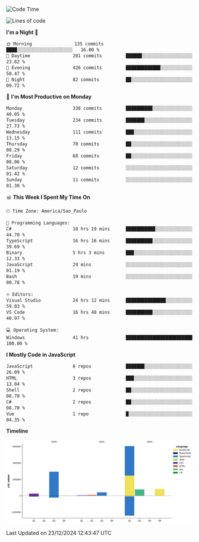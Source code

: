 <!--START_SECTION:waka-->
![Code Time](http://img.shields.io/badge/Code%20Time-3%2C070%20hrs%2044%20mins-blue)

![Lines of code](https://img.shields.io/badge/From%20Hello%20World%20I%27ve%20Written-1.1%20million%20lines%20of%20code-blue)

**I'm a Night 🦉** 

```text
🌞 Morning                135 commits         ████░░░░░░░░░░░░░░░░░░░░░   16.00 % 
🌆 Daytime                201 commits         ██████░░░░░░░░░░░░░░░░░░░   23.82 % 
🌃 Evening                426 commits         █████████████░░░░░░░░░░░░   50.47 % 
🌙 Night                  82 commits          ██░░░░░░░░░░░░░░░░░░░░░░░   09.72 % 
```
📅 **I'm Most Productive on Monday** 

```text
Monday                   338 commits         ██████████░░░░░░░░░░░░░░░   40.05 % 
Tuesday                  234 commits         ███████░░░░░░░░░░░░░░░░░░   27.73 % 
Wednesday                111 commits         ███░░░░░░░░░░░░░░░░░░░░░░   13.15 % 
Thursday                 70 commits          ██░░░░░░░░░░░░░░░░░░░░░░░   08.29 % 
Friday                   68 commits          ██░░░░░░░░░░░░░░░░░░░░░░░   08.06 % 
Saturday                 12 commits          ░░░░░░░░░░░░░░░░░░░░░░░░░   01.42 % 
Sunday                   11 commits          ░░░░░░░░░░░░░░░░░░░░░░░░░   01.30 % 
```


📊 **This Week I Spent My Time On** 

```text
🕑︎ Time Zone: America/Sao_Paulo

💬 Programming Languages: 
C#                       18 hrs 19 mins      ███████████░░░░░░░░░░░░░░   44.70 % 
TypeScript               16 hrs 16 mins      ██████████░░░░░░░░░░░░░░░   39.69 % 
Binary                   5 hrs 3 mins        ███░░░░░░░░░░░░░░░░░░░░░░   12.33 % 
JavaScript               29 mins             ░░░░░░░░░░░░░░░░░░░░░░░░░   01.19 % 
Bash                     19 mins             ░░░░░░░░░░░░░░░░░░░░░░░░░   00.78 % 

🔥 Editors: 
Visual Studio            24 hrs 12 mins      ███████████████░░░░░░░░░░   59.03 % 
VS Code                  16 hrs 48 mins      ██████████░░░░░░░░░░░░░░░   40.97 % 

💻 Operating System: 
Windows                  41 hrs              █████████████████████████   100.00 % 
```

**I Mostly Code in JavaScript** 

```text
JavaScript               6 repos             ███████░░░░░░░░░░░░░░░░░░   26.09 % 
HTML                     3 repos             ███░░░░░░░░░░░░░░░░░░░░░░   13.04 % 
Shell                    2 repos             ██░░░░░░░░░░░░░░░░░░░░░░░   08.70 % 
C#                       2 repos             ██░░░░░░░░░░░░░░░░░░░░░░░   08.70 % 
Vue                      1 repo              █░░░░░░░░░░░░░░░░░░░░░░░░   04.35 % 
```



**Timeline**

![Lines of Code chart](https://raw.githubusercontent.com/jonhoffmam/jonhoffmam/master/assets/bar_graph.png)


 Last Updated on 23/12/2024 12:43:47 UTC
<!--END_SECTION:waka-->
